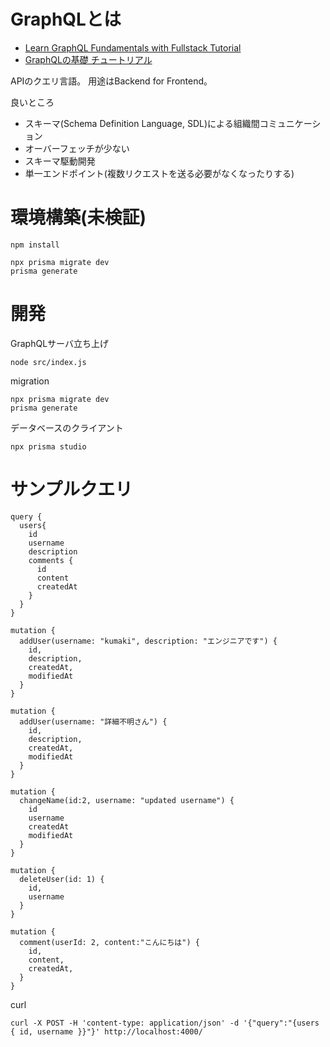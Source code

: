 # GraphQLとは

- [Learn GraphQL Fundamentals with Fullstack Tutorial](https://www.howtographql.com/basics/0-introduction/)
- [GraphQLの基礎 チュートリアル](https://goodeatcompany.notion.site/GraphQL-dc01d9e8ccb64b0b9a66cfd3091deee3)

APIのクエリ言語。
用途はBackend for Frontend。

良いところ

- スキーマ(Schema Definition Language, SDL)による組織間コミュニケーション
- オーバーフェッチが少ない
- スキーマ駆動開発
- 単一エンドポイント(複数リクエストを送る必要がなくなったりする)

# 環境構築(未検証)

```text
npm install

npx prisma migrate dev
prisma generate
```

# 開発

GraphQLサーバ立ち上げ

```text
node src/index.js   
```

migration

```text
npx prisma migrate dev
prisma generate
```

データベースのクライアント

```text
npx prisma studio
```

# サンプルクエリ

```text
query {
  users{
    id
    username
    description
    comments {
      id
      content
      createdAt
    }
  }
}

mutation {
  addUser(username: "kumaki", description: "エンジニアです") {
    id,
    description,
    createdAt,
    modifiedAt
  }
}

mutation {
  addUser(username: "詳細不明さん") {
    id,
    description,
    createdAt,
    modifiedAt
  }
}

mutation {
  changeName(id:2, username: "updated username") {
    id
    username
    createdAt
    modifiedAt
  }
}

mutation {
  deleteUser(id: 1) {
    id,
    username
  }
}

mutation {
  comment(userId: 2, content:"こんにちは") {
    id,
    content,
    createdAt,
  }
}
```

curl
```text
curl -X POST -H 'content-type: application/json' -d '{"query":"{users { id, username }}"}' http://localhost:4000/
```
